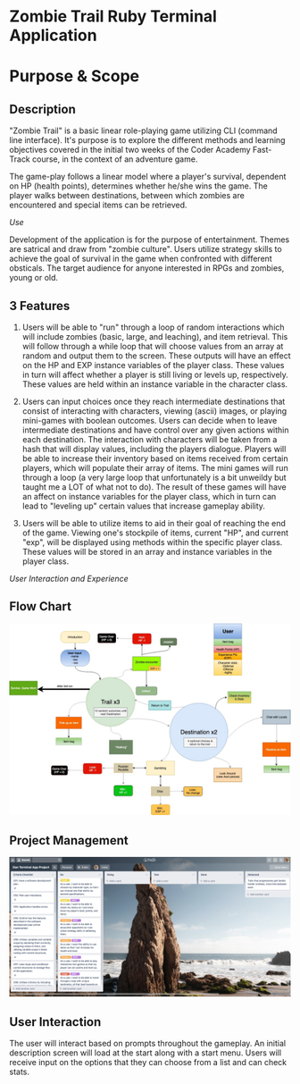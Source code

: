 # Zombie Trail Ruby Terminal Application

# Purpose & Scope

## Description

"Zombie Trail" is a basic linear role-playing game utilizing CLI (command line interface). It's purpose is to explore the different methods and learning objectives covered in the initial two weeks of the Coder Academy Fast-Track course, in the context of an adventure game.

The game-play follows a linear model where a player's survival, dependent on HP (health points), determines whether he/she wins the game. The player walks between destinations, between which  zombies are encountered and special items can be retrieved. 

*Use*

Development of the application is for the purpose of entertainment. Themes are satrical and draw from "zombie culture". Users utilize strategy skills to achieve the goal of survival in the game when confronted with different obsticals. The target audience for anyone interested in RPGs and zombies, young or old. 

## 3 Features

1. Users will be able to "run" through a loop of random interactions which will include zombies (basic, large, and leaching), and item retrieval. This will follow through a while loop that will choose values from an array at random and output them to the screen. These outputs will have an effect on the HP and EXP instance variables of the player class. These values in turn will affect whether a player is still living or levels up, respectively. These values are held within an instance variable in the character class. 

2. Users can input choices once they reach intermediate destinations that consist of interacting with characters, viewing (ascii) images, or playing mini-games with boolean outcomes. Users can decide when to leave intermediate destinations and have control over any given actions within each destination. The interaction with characters will be taken from a hash that will display values, including the players dialogue. Players will be able to increase their inventory based on items received from certain players, which will populate their array of items. The mini games will run through a loop (a very large loop that unfortunately is a bit unweildy but taught me a LOT of what not to do). The result of these games will have an affect on instance variables for the player class, which in turn can lead to "leveling up" certain values that increase gameplay ability. 

3. Users will be able to utilize items to aid in their goal of reaching the end of the game. Viewing one's stockpile of items, current "HP", and current "exp", will be displayed using methods within the specific player class. These values will be stored in an array and instance variables in the player class. 

*User Interaction and Experience* 

## Flow Chart

![Flow chart](./Files/images/zt_tap_flowchart.jpg)

## Project Management

![Project Management](./Files/images/project_management.png)

## User Interaction

The user will interact based on prompts throughout the gameplay. An initial description screen will load at the start along with a start menu. Users will receive input on the options that they can choose from a list and can check stats. 
